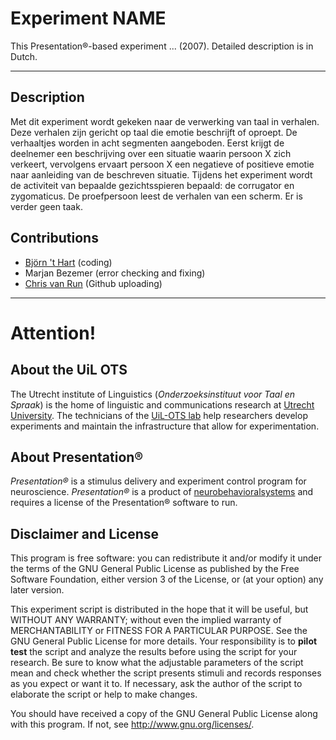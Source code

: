 # Experiment NAME
This Presentation®-based experiment ... (2007). Detailed description is in Dutch.

---
## Description
Met dit experiment wordt gekeken naar de verwerking van taal in verhalen. Deze verhalen zijn gericht op taal die emotie beschrijft of oproept. De verhaaltjes worden in acht segmenten aangeboden. Eerst krijgt de deelnemer een beschrijving over een situatie waarin persoon X zich verkeert, vervolgens ervaart persoon X een negatieve of positieve emotie naar aanleiding van de beschreven situatie.  Tijdens het experiment wordt de activiteit van bepaalde gezichtsspieren bepaald: de corrugator en zygomaticus. De proefpersoon leest de verhalen van een scherm. Er is verder geen taak.

## Contributions
*   [Björn 't Hart](https://www.uu.nl/staff/BtHart) (coding)
*   Marjan Bezemer (error checking and fixing)
*   [Chris van Run](https://www.uu.nl/medewerkers/CPAvanRun) (Github uploading)


---
# Attention!

## About the UiL OTS
The Utrecht institute of Linguistics (_Onderzoeksinstituut voor Taal en Spraak_) is the home of linguistic and communications research at [Utrecht University](https://www.uu.nl/). The technicians of the [UiL-OTS lab](https://uilots-labs.wp.hum.uu.nl/) help researchers develop experiments and maintain the infrastructure that allow for experimentation.

## About Presentation®
_Presentation®_ is a stimulus delivery and experiment control program for neuroscience. _Presentation®_ is a product of [neurobehavioralsystems](https://www.neurobs.com/) and requires a license of the Presentation® software to run.

## Disclaimer and License
This program is free software: you can redistribute it and/or modify
it under the terms of the GNU General Public License as published by
the Free Software Foundation, either version 3 of the License, or
(at your option) any later version.

This experiment script is distributed in the hope that it will be useful,
but WITHOUT ANY WARRANTY; without even the implied warranty of
MERCHANTABILITY or FITNESS FOR A PARTICULAR PURPOSE.  See the
GNU General Public License for more details. Your responsibility is to **pilot test** the script and analyze the results before using the script for your research. Be sure to know what the adjustable parameters of the script mean and check whether the script presents stimuli and records responses as you expect or want it to. If necessary, ask the author of the script to elaborate the script or help to make changes.

You should have received a copy of the GNU General Public License
along with this program.  If not, see <http://www.gnu.org/licenses/>.
